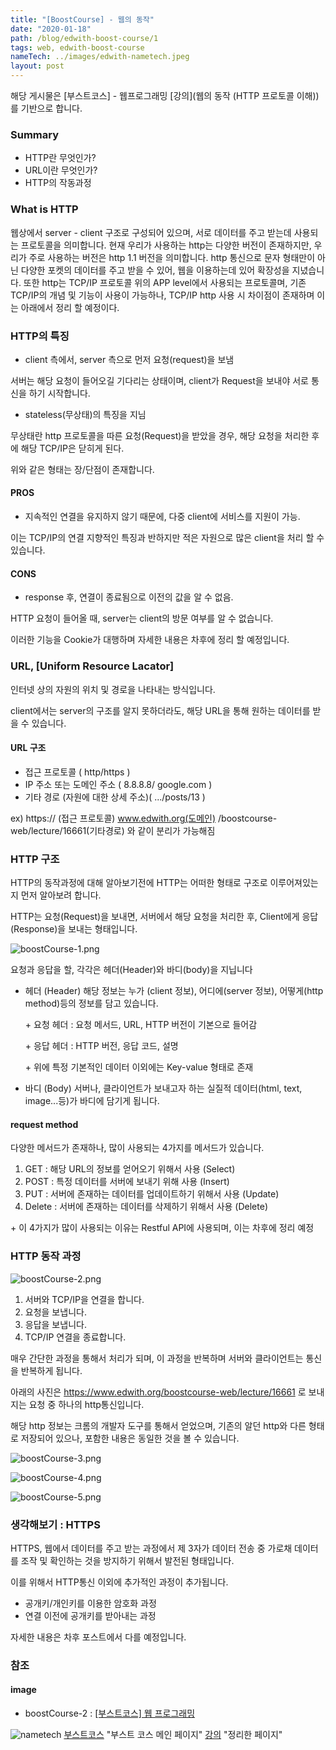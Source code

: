 ```yaml
---
title: "[BoostCourse] - 웹의 동작"
date: "2020-01-18"
path: /blog/edwith-boost-course/1
tags: web, edwith-boost-course
nameTech: ../images/edwith-nametech.jpeg
layout: post
---
```


해당 게시물은 [부스트코스] - 웹프로그래밍 [강의](웹의 동작 (HTTP 프로토콜 이해)) 를 기반으로 합니다. 

### Summary
 - HTTP란 무엇인가?
 - URL이란 무엇인가?
 - HTTP의 작동과정


### What is HTTP 
웹상에서 server - client 구조로 구성되어 있으며, 서로 데이터를 주고 받는데 사용되는 프로토콜을 의미합니다. 
현재 우리가 사용하는 http는 다양한 버전이 존재하지만, 우리가 주로 사용하는 버전은 http 1.1 버전을 의미합니다.
http 통신으로 문자 형태만이 아닌 다양한 포켓의 데이터를 주고 받을 수 있어, 웹을 이용하는데 있어 확장성을 지녔습니다.
또한 http는 TCP/IP 프로토콜 위의 APP level에서 사용되는 프로토콜며, 기존 TCP/IP의 개념 및 기능이 사용이 가능하나, TCP/IP http 사용 시 차이점이 존재하며 이는 아래에서 정리 할 예정이다.


### HTTP의 특징
 - client 측에서, server 측으로 먼저 요청(request)을 보냄

서버는 해당 요청이 들어오길 기다리는 상태이며, client가 Request을 보내야 서로 통신을 하기 시작합니다.

 - stateless(무상태)의 특징을 지님

무상태란 http 프로토콜을 따른 요청(Request)을 받았을 경우, 해당 요청을 처리한 후에 해당 TCP/IP은 닫히게 된다.

위와 같은 형태는 장/단점이 존재합니다.

#### PROS
 - 지속적인 연결을 유지하지 않기 때문에, 다중 client에 서비스를 지원이 가능.
 
이는 TCP/IP의 연결 지향적인 특징과 반하지만 적은 자원으로 많은 client을 처리 할 수 있습니다. 

#### CONS
 - response 후, 연결이 종료됨으로 이전의 값을 알 수 없음. 

HTTP 요청이 들어올 때, server는 client의 방문 여부를 알 수 없습니다.

이러한 기능을 Cookie가 대행하며 자세한 내용은 차후에 정리 할 예정입니다.


### URL, [Uniform Resource Lacator]
인터넷 상의 자원의 위치 및 경로을 나타내는 방식입니다.

client에서는 server의 구조를 알지 못하더라도, 해당 URL을 통해 원하는 데이터를 받을 수 있습니다.

 
#### URL 구조 
 - 접근 프로토콜 ( http/https )
 - IP 주소 또는 도메인 주소 ( 8.8.8.8/ google.com )
 - 기타 경로 (자원에 대한 상세 주소)( .../posts/13 )

 ex) https:// (접근 프로토콜) www.edwith.org(도메인) /boostcourse-web/lecture/16661(기타경로)
 와 같이 분리가 가능해짐

### HTTP 구조
HTTP의 동작과정에 대해 알아보기전에 HTTP는 어떠한 형태로 구조로 이루어져있는지 먼저 알아보려 합니다.

HTTP는 요청(Request)을 보내면, 서버에서 해당 요청을 처리한 후, Client에게 응답(Response)을 보내는 형태입니다.

![boostCourse-1.png](./boostCourse-1.png)

요청과 응답을 할, 각각은 헤더(Header)와 바디(body)을 지닙니다

 - 헤더 (Header)
해당 정보는 누가 (client 정보), 어디에(server 정보), 어떻게(http method)등의 정보를 담고 있습니다.

    \+ 요청 헤더 : 요청 메서드, URL, HTTP 버전이 기본으로 들어감

    \+ 응답 헤더 : HTTP 버전, 응답 코드, 설명

    \+ 위에 특정 기본적인 데이터 이외에는 Key-value 형태로 존재

 - 바디 (Body)
서버나, 클라이언트가 보내고자 하는 실질적 데이터(html, text, image...등)가 바디에 담기게 됩니다.

#### request method
다양한 메서드가 존재하나, 많이 사용되는 4가지를 메서드가 있습니다.

1. GET 		: 해당 URL의 정보를 얻어오기 위해서 사용 (Select)
2. POST 	: 특정 데이터를 서버에 보내기 위해 사용 (Insert)
3. PUT		: 서버에 존재하는 데이터를 업데이트하기 위해서 사용 (Update)
4. Delete 	: 서버에 존재하는 데이터를 삭제하기 위해서 사용 (Delete)

\+ 이 4가지가 많이 사용되는 이유는 Restful API에 사용되며, 이는 차후에 정리 예정


### HTTP 동작 과정

![boostCourse-2.png](./boostCourse-2.png)

1. 서버와 TCP/IP을 연결을 합니다.
2. 요청을 보냅니다.
3. 응답을 보냅니다.
4. TCP/IP 연결을 종료합니다.

매우 간단한 과정을 통해서 처리가 되며, 이 과정을 반복하며 서버와 클라이언트는 통신을 반복하게 됩니다.

아래의 사진은 https://www.edwith.org/boostcourse-web/lecture/16661 로 보내지는 요청 중 하나의 http통신입니다.

해당 http 정보는 크롬의 개발자 도구를 통해서 얻었으며, 기존의 알던 http와 다른 형태로 저장되어 있으나, 포함한 내용은 동일한 것을 볼 수 있습니다.

![boostCourse-3.png](./boostCourse-3.png)

![boostCourse-4.png](./boostCourse-4.png)

![boostCourse-5.png](./boostCourse-5.png)

### 생각해보기 : HTTPS
HTTPS, 웹에서 데이터를 주고 받는 과정에서 제 3자가 데이터 전송 중 가로채 데이터를 조작 및 확인하는 것을 방지하기 위해서 발전된 형태입니다.

이를 위해서 HTTP통신 이외에 추가적인 과정이 추가됩니다.
 
 - 공개키/개인키를 이용한 암호화 과정
 - 연결 이전에 공개키를 받아내는 과정

자세한 내용은 차후 포스트에서 다를 예정입니다.

### 참조

#### image
 - boostCourse-2 : [[부스트코스] 웹 프로그래밍](https://www.edwith.org/boostcourse-web/lecture/16661)


![nametech](./edwith-nametech.jpg)
[부스트코스](https://www.edwith.org/boostcourse-web) "부스트 코스 메인 페이지"
[강의](https://www.edwith.org/boostcourse-web/lecture/16661/) "정리한 페이지"